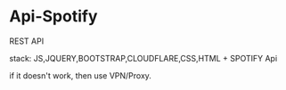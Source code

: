 # Api-Spotify
REST API

stack: JS,JQUERY,BOOTSTRAP,CLOUDFLARE,CSS,HTML + SPOTIFY Api

if it doesn't work, then use VPN/Proxy.